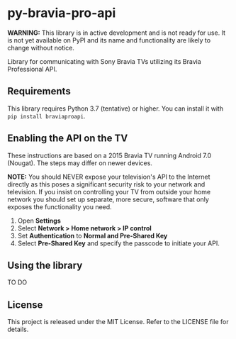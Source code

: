 # py-bravia-pro-api

**WARNING:** This library is in active development and is not ready for use. It is not yet available
on PyPI and its name and functionality are likely to change without notice.

Library for communicating with Sony Bravia TVs utilizing its Bravia Professional API.

## Requirements

This library requires Python 3.7 (tentative) or higher. You can install it with `pip install braviaproapi`.

## Enabling the API on the TV

These instructions are based on a 2015 Bravia TV running Android 7.0 (Nougat). The steps may differ on
newer devices.

**NOTE:** You should NEVER expose your television's API to the Internet directly as this poses a
significant security risk to your network and television. If you insist on controlling your TV
from outside your home network you should set up separate, more secure, software that only exposes
the functionality you need.

1. Open **Settings**
2. Select **Network > Home network > IP control**
3. Set **Authentication** to **Normal and Pre-Shared Key**
4. Select **Pre-Shared Key** and specify the passcode to initiate your API.

## Using the library

TO DO

## License

This project is released under the MIT License. Refer to the LICENSE file for details.
